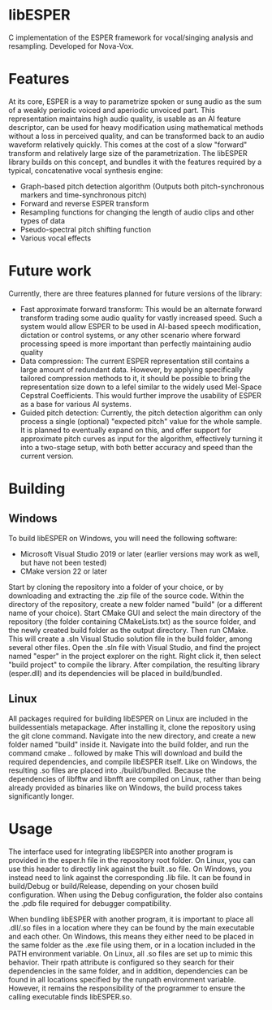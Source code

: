 # libESPER

C implementation of the ESPER framework for vocal/singing analysis and resampling. Developed for Nova-Vox.

# Features

At its core, ESPER is a way to parametrize spoken or sung audio as the sum of a weakly periodic voiced and aperiodic unvoiced part.
This representation maintains high audio quality, is usable as an AI feature descriptor, can be used for heavy modification using mathematical methods without a loss in perceived quality, and can be transformed back to an audio waveform relatively quickly.
This comes at the cost of a slow "forward" transform and relatively large size of the parametrization.
The libESPER library builds on this concept, and bundles it with the features required by a typical, concatenative vocal synthesis engine:
- Graph-based pitch detection algorithm (Outputs both pitch-synchronous markers and time-synchronous pitch)
- Forward and reverse ESPER transform
- Resampling functions for changing the length of audio clips and other types of data
- Pseudo-spectral pitch shifting function
- Various vocal effects

# Future work
Currently, there are three features planned for future versions of the library:
- Fast approximate forward transform: This would be an alternate forward transform trading some audio quality for vastly increased speed. Such a system would allow ESPER to be used in AI-based speech modification, dictation or control systems, or any other scenario where forward processing speed is more important than perfectly maintaining audio quality
- Data compression: The current ESPER representation still contains a large amount of redundant data. However, by applying specifically tailored compression methods to it, it should be possible to bring the representation size down to a lefel similar to the widely used Mel-Space Cepstral Coefficients. This would further improve the usability of ESPER as a base for various AI systems.
- Guided pitch detection: Currently, the pitch detection algorithm can only process a single (optional) "expected pitch" value for the whole sample. It is planned to eventually expand on this, and offer support for approximate pitch curves as input for the algorithm, effectively turning it into a two-stage setup, with both better accuracy and speed than the current version.

# Building

## Windows

To build libESPER on Windows, you will need the following software:
- Microsoft Visual Studio 2019 or later (earlier versions may work as well, but have not been tested)
- CMake version 22 or later

Start by cloning the repository into a folder of your choice, or by downloading and extracting the .zip file of the source code.
Within the directory of the repository, create a new folder named "build" (or a different name of your choice).
Start CMake GUI and select the main directory of the repository (the folder containing CMakeLists.txt) as the source folder, and the newly created build folder as the output directory.
Then run CMake.
This will create a .sln Visual Studio solution file in the build folder, among several other files.
Open the .sln file with Visual Studio, and find the project named "esper" in the project explorer on the right. Right click it, then select "build project" to compile the library.
After compilation, the resulting library (esper.dll) and its dependencies will be placed in build/bundled.

## Linux

All packages required for building libESPER on Linux are included in the buildessentials metapackage.
After installing it, clone the repository using the git clone command. Navigate into the new directory, and create a new folder named "build" inside it.
Navigate into the build folder, and run the command
cmake ..
followed by
make
This will download and build the required dependencies, and compile libESPER itself.
Like on Windows, the resulting .so files are placed into ./build/bundled.
Because the dependencies of libfftw and libnfft are compiled on Linux, rather than being already provided as binaries like on Windows, the build process takes significantly longer.

# Usage

The interface used for integrating libESPER into another program is provided in the esper.h file in the repository root folder.
On Linux, you can use this header to directly link against the built .so file.
On Windows, you instead need to link against the corresponding .lib file. It can be found in build/Debug or build/Release, depending on your chosen build configuration.
When using the Debug configuration, the folder also contains the .pdb file required for debugger compatibility.

When bundling libESPER with another program, it is important to place all .dll/.so files in a location where they can be found by the main executable and each other.
On Windows, this means they either need to be placed in the same folder as the .exe file using them, or in a location included in the PATH environment variable.
On Linux, all .so files are set up to mimic this behavior. Their rpath attribute is configured so they search for their dependencies in the same folder, and in addition, dependencies can be found in all locations specified by the runpath environment variable.
However, it remains the responsibility of the programmer to ensure the calling executable finds libESPER.so.
